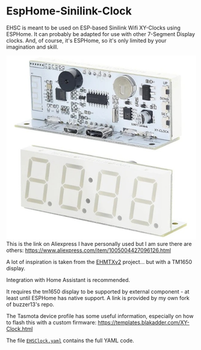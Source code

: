 # EspHome-Sinilink-Clock

EHSC is meant to be used on ESP-based Sinilink Wifi XY-Clocks using ESPHome. It can probably be adapted for use with other 7-Segment Display clocks. And, of course, it's ESPHome, so it's only limited by your imagination and skill.

![image](./images/sinilink_XY-Clock.jpg)  This is the link on Aliexpress I have personally used but I am sure there are others:
https://www.aliexpress.com/item/1005004427096126.html

A lot of inspiration is taken from the [EHMTXv2](https://github.com/lubeda/EspHoMaTriXv2) project... but with a TM1650 display.

Integration with Home Assistant is recommended.

It requires the tm1650 display to be supported by external component - at least until ESPHome has native support.  A link is provided by my own fork of buzzer13's repo.

The Tasmota device profile has some useful information, especially on how to flash this with a custom firmware: https://templates.blakadder.com/XY-Clock.html

The file [`EHSClock.yaml`](EHSClock.yaml) contains the full YAML code.
